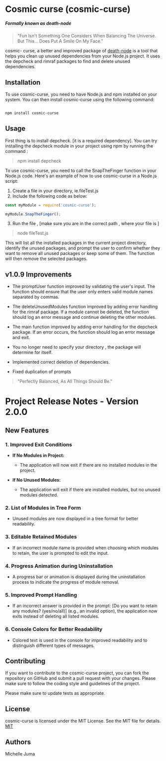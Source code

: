 # Cosmic curse (cosmic-curse)

##### Formally known as *death-node*

> "Fun Isn't Something One Considers When Balancing The Universe. But This... Does Put A Smile On My Face." 

cosmic- curse, a better and improved package of [death-node](https://www.npmjs.com/package/death-node) is a tool that helps you clean up unused dependencies from your Node.js project. It uses the depcheck and rimraf packages to find and delete unused dependencies.


## Installation

To use cosmic-curse, you need to have Node.js and npm installed on your system. You can then install cosmic-curse using the following command:

```bash

npm install cosmic-curse

```

## Usage

First thing is to install depcheck. [it is a required dependency]. 
You can try installing the depcheck module in your project using npm by running the command : 

> npm install depcheck


To use cosmic-curse, you need to call the SnapTheFinger function in your Node.js code. Here's an example of how to use cosmic-curse in a Node.js script:

1. Create a file in your directory, ie.fileTest.js
2. Include the following code as below:

```javascript
const myModule = require('cosmic-curse');

myModule.SnapTheFinger();


```
3. Run the file , [make sure you are in the correct path , where your file is ]

> node fileTest.js


This will list all the installed packages in the current project directory, identify the unused packages, and prompt the user to confirm whether they want to remove all unused packages or keep some of them. The function will then remove the selected packages.



## v1.0.9 Improvements
- The promptUser function improved by validating the user's input. The function should ensure that the user only enters valid module names separated by commas.

- The deleteUnusedModules function improved by adding error handling for the rimraf package. If a module cannot be deleted, the function should log an error message and continue deleting the other modules.

- The main function  improved by adding error handling for the depcheck package. If an error occurs, the function should log an error message and exit.

- You no longer need to specify your directory , the package will determine for itself.

- Implemented correct deletion of dependencies. 

- Fixed duplication of prompts


> "Perfectly Balanced, As All Things Should Be."


# Project Release Notes - Version 2.0.0
## New Features

### 1. Improved Exit Conditions
- **If No Modules in Project:**
  - The application will now exit if there are no installed modules in the project.

- **If No Unused Modules:**
  - The application will exit if there are installed modules, but no unused modules detected.

### 2. List of Modules in Tree Form
- Unused modules are now displayed in a tree format for better readability.

### 3. Editable Retained Modules
- If an incorrect module name is provided when choosing which modules to retain, the user is prompted to edit the input.

### 4. Progress Animation during Uninstallation
- A progress bar or animation is displayed during the uninstallation process to indicate the progress of module removal.

### 5. Improved Prompt Handling
- If an incorrect answer is provided in the prompt:  [Do you want to retain any modules? (yes/no/all)] (e.g., an invalid option), the application now exits instead of deleting all listed modules.

### 6. Console Colors for Better Readability
- Colored text is used in the console for improved readability and to distinguish different types of messages.




## Contributing
If you want to contribute to the cosmic-curse project, you can fork the repository on GitHub and submit a pull request with your changes. Please make sure to follow the coding style and guidelines of the project.

Please make sure to update tests as appropriate.

## License
cosmic-curse is licensed under the MIT License. See the MIT file for details.
[MIT](https://choosealicense.com/licenses/mit/)

## Authors 
 Michelle Juma 